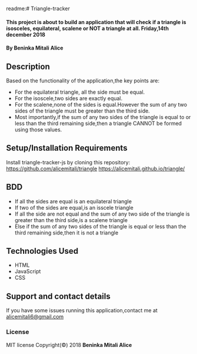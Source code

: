 readme:# Triangle-tracker
#### This project is about to build an application that will check if a triangle is isosceles, equilateral, scalene or NOT a triangle at all.         Friday,14th december 2018
#### By **Beninka Mitali Alice**
## Description
Based on the functionality of the application,the key points are:
* For the equilateral triangle, all the side must be equal.
* For the isoscele,two sides are exactly equal.
* For the scalene,none of the sides is equal.However the sum of any two sides of the triangle must be greater than the third side.
* Most importantly,if the sum of any two sides of the triangle is equal to or less than the third remaining side,then a triangle CANNOT be formed using those values.
## Setup/Installation Requirements
Install triangle-tracker-js by cloning this repository:
https://github.com/alicemitali/triangle
https://alicemitali.github.io/triangle/
## BDD
* If all the sides are equal is an equilateral triangle
* If two of the sides are equal,is an isscele triangle
* If all the side are not equal and the sum of any two side of the triangle is greater than the third side,is a scalene triangle
* Else if the sum of any two sides of the triangle is equal or less than the third remaining side,then it is not a triangle
## Technologies Used
- HTML
- JavaScript
- CSS
## Support and contact details
If you have some issues running this application,contact me at alicemitali6@gmail.com
### License
MIT license
Copyright(©) 2018 **Beninka Mitali Alice**
